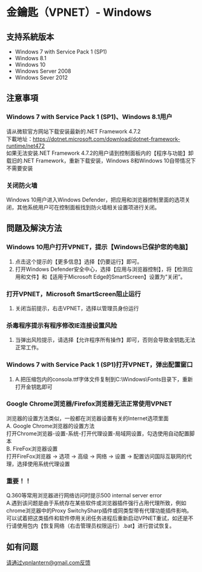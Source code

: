 # 金鑰匙（VPNET）- Windows
## 支持系統版本
* Windows 7 with Service Pack 1 (SP1)
* Windows 8.1
* Windows 10
* Windows Server 2008
* Windows Sever 2012
## 注意事項
### Windows 7 with Service Pack 1 (SP1)、Windows 8.1用户
请从微软官方网站下载安装最新的.NET Framework 4.7.2  
下載地址：https://dotnet.microsoft.com/download/dotnet-framework-runtime/net472  
如果无法安装.NET Framework 4.7.2的用户请到控制面板内的【程序与功能】卸载旧的.NET Framework，重新下载安装，Windows 8和Windows 10自带情况下不需要安装

### 关闭防火墙
Windows 10用户进入Windows Defender，把应用和浏览器控制里面的选项关闭，其他系统用户可在控制面板找到防火墙相关设置项进行关闭。

## 問題及解決方法
### Windows 10用户打开VPNET，提示【Windows已保护您的电脑】
1. 点击这个提示的【更多信息】选择【仍要运行】即可。 
2. 打开Windows Defender安全中心，选择【应用与浏览器控制】，将【检测应用和文件】和【适用于Microsoft Edge的SmartScreen】设置为“关闭”。

### 打开VPNET，Microsoft SmartScreen阻止运行
1. 关闭当前提示，右击VPNET，选择以管理员身份运行

### 杀毒程序提示有程序修改IE连接设置风险
1. 当弹出风险提示，请选择【允许程序所有操作】即可，否则会导致金钥匙无法正常工作。

### Windows 7 with Service Pack 1 (SP1)打开VPNET，弹出配置窗口
1. A.把压缩包内的consola.ttf字体文件复制到C:\Windows\Fonts目录下，重新打开金钥匙即可   

### Google Chrome浏览器/Firefox浏览器无法正常使用VPNET
浏览器的设置方法类似，一般都在浏览器设置有关的Internet选项里面   
A. Google Chrome浏览器的设置方法  
打开Chrome浏览器-设置-系统-打开代理设置-局域网设置，勾选使用自动配置脚本   
B. FireFox浏览器设置   
打开FireFox浏览器 -> 选项 -> 高级 -> 网络 -> 设置 -> 配置访问国际互联网的代理，选择使用系统代理设置   

### 重要！！
Q.360等常用浏览器进行网络访问时提示500 internal server error   
A.遇到该问题是由于系统存在某些软件或浏览器插件强行占用代理所致，例如chrome浏览器中的Proxy SwitchySharp插件或同类型带有代理功能插件影响。可以试着把这类插件和软件停用关闭任务进程后重新启动VPNET重试，如还是不行请使用包内【恢复网络（右击管理员权限运行）.bat】进行尝试恢复。

## 如有问题
请通过vpnlantern@gmail.com反馈

